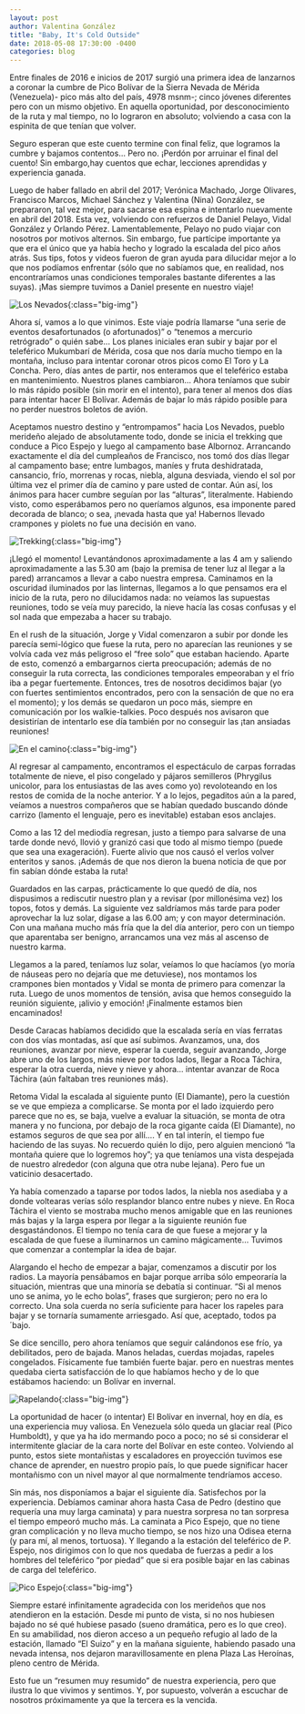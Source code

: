 ```yaml
---
layout: post
author: Valentina González
title: "Baby, It's Cold Outside"
date: 2018-05-08 17:30:00 -0400
categories: blog
---
```


Entre finales de 2016 e inicios de 2017 surgió una primera idea de lanzarnos a coronar la cumbre de Pico Bolívar de la Sierra Nevada de Mérida (Venezuela)- pico más alto del país, 4978 msnm-; cinco jóvenes diferentes pero con un mismo objetivo. En aquella oportunidad, por desconocimiento de la ruta y mal tiempo, no lo lograron en absoluto; volviendo a casa con la espinita de que tenían que volver.

Seguro esperan que este cuento termine con final feliz, que logramos la cumbre y bajamos contentos… Pero no. ¡Perdón por arruinar el final del cuento! Sin embargo,hay cuentos que echar, lecciones aprendidas y experiencia ganada.

Luego de haber fallado en abril del 2017; Verónica Machado, Jorge Olivares, Francisco Marcos, Michael Sánchez y Valentina (Nina) González, se prepararon, tal vez mejor, para sacarse esa espina e intentarlo nuevamente en abril del 2018. Esta vez, volviendo con refuerzos de Daniel Pelayo, Vidal González y Orlando Pérez. Lamentablemente, Pelayo no pudo viajar con nosotros por motivos alternos. Sin embargo, fue partícipe importante ya que era el único que ya había hecho y logrado la escalada del pico años atrás. Sus tips, fotos y videos fueron de gran ayuda para dilucidar mejor a lo que nos podíamos enfrentar (sólo que no sabíamos que, en realidad, nos encontraríamos unas condiciones temporales bastante diferentes a las suyas). ¡Mas siempre tuvimos a Daniel presente en nuestro viaje!

![Los Nevados](https://gdurl.com/28C6){:class="big-img"}

<!--more-->

Ahora sí, vamos a lo que vinimos. Este viaje podría llamarse “una serie de eventos desafortunados (o afortunados)” o “tenemos a mercurio retrógrado” o quién sabe... Los planes iniciales eran subir y bajar por el teleférico Mukumbarí de Mérida, cosa que nos daría mucho tiempo en la montaña, incluso para intentar coronar otros picos como El Toro y La Concha. Pero, días antes de partir, nos enteramos que el teleférico estaba en mantenimiento. Nuestros planes cambiaron… Ahora teníamos que subir lo más rápido posible (sin morir en el intento), para tener al menos dos días para intentar hacer El Bolívar. Además de bajar lo más rápido posible para no perder nuestros boletos de avión.

Aceptamos nuestro destino y “entrompamos” hacia Los Nevados, pueblo merideño alejado de absolutamente todo, donde se inicia el trekking que conduce a Pico Espejo y luego al campamento base Albornoz. Arrancando exactamente el día del cumpleaños de Francisco, nos tomó dos días llegar al campamento base; entre lumbagos, maníes y fruta deshidratada, cansancio, frío, morrenas y rocas, niebla, alguna desviada, viendo el sol por última vez el primer día de camino y pare usted de contar. Aún así, los ánimos para hacer cumbre seguían por las “alturas”, literalmente. Habiendo visto, como esperábamos pero no queríamos algunos, esa imponente pared decorada de blanco; o sea, ¡nevada hasta que ya! Habernos llevado crampones y piolets no fue una decisión en vano.

![Trekking](https://gdurl.com/EJko){:class="big-img"}

¡Llegó el momento! Levantándonos aproximadamente a las 4 am y saliendo aproximadamente a las 5.30 am (bajo la premisa de tener luz al llegar a la pared) arrancamos a llevar a cabo nuestra empresa. Caminamos en la oscuridad iluminados por las linternas, llegamos a lo que pensamos era el inicio de la ruta, pero no dilucidamos nada: no veíamos las supuestas reuniones, todo se veía muy parecido, la nieve hacía las cosas confusas y el sol nada que empezaba a hacer su trabajo. 

En el rush de la situación, Jorge y Vidal comenzaron a subir por donde les parecía semi-lógico que fuese la ruta, pero no aparecían las reuniones y se volvía cada vez más peligroso el “free solo” que estaban haciendo. Aparte de esto, comenzó a embargarnos cierta preocupación; además de no conseguir la ruta correcta, las condiciones temporales empeoraban y el frío iba a pegar fuertemente. Entonces, tres de nosotros decidimos bajar (yo con fuertes sentimientos encontrados, pero con la sensación de que no era el momento); y los demás se quedaron un poco más, siempre en comunicación por los walkie-talkies. Poco después nos avisaron que desistirían de intentarlo ese día también por no conseguir las ¡tan ansiadas reuniones!

![En el camino](https://gdurl.com/UJsb){:class="big-img"}

Al regresar al campamento, encontramos el espectáculo de carpas forradas totalmente de nieve, el piso congelado y pájaros semilleros (Phrygilus unicolor, para los entusiastas de las aves como yo) revoloteando en los restos de comida de la noche anterior. Y a lo lejos, pegaditos aún a la pared, veíamos a nuestros compañeros que se habían quedado buscando dónde carrizo (lamento el lenguaje, pero es inevitable) estaban esos anclajes.

Como a las 12 del mediodía regresan, justo a tiempo para salvarse de una tarde donde nevó, llovió y granizó casi que todo al mismo tiempo (puede que sea una exageración). Fuerte alivio que nos causó el verlos volver enteritos y sanos. ¡Además de que nos dieron la buena noticia de que por fin sabían dónde estaba la ruta! 

Guardados en las carpas, prácticamente lo que quedó de día, nos dispusimos a rediscutir nuestro plan y a revisar (por millonésima vez) los topos, fotos y demás. La siguiente vez saldríamos más tarde para poder aprovechar la luz solar, dígase a las 6.00 am; y con mayor determinación. Con una mañana mucho más fría que la del día anterior, pero con un tiempo que aparentaba ser benigno, arrancamos una vez más al ascenso de nuestro karma.

Llegamos a la pared, teníamos luz solar, veíamos lo que hacíamos (yo moría de náuseas pero no dejaría que me detuviese), nos montamos los crampones bien montados y Vidal se monta de primero para comenzar la ruta. Luego de unos momentos de tensión, avisa que hemos conseguido la reunión siguiente, ¡alivio y emoción! ¡Finalmente estamos bien encaminados!

Desde Caracas habíamos decidido que la escalada sería en vías ferratas con dos vías montadas, así que así subimos. Avanzamos, una, dos reuniones, avanzar por nieve, esperar la cuerda, seguir avanzando, Jorge abre uno de los largos, más nieve por todos lados, llegar a Roca Táchira, esperar la otra cuerda, nieve y nieve y ahora… intentar avanzar de Roca Táchira (aún faltaban tres reuniones más).

Retoma Vidal la escalada al siguiente punto (El Diamante), pero la cuestión se ve que empieza a complicarse. Se monta por el lado izquierdo pero parece que no es, se baja, vuelve a evaluar la situación, se monta de otra manera y no funciona, por debajo de la roca gigante caída (El Diamante), no estamos seguros de que sea por allí…. Y en tal interín, el tiempo fue haciendo de las suyas. No recuerdo quién lo dijo, pero alguien mencionó “la montaña quiere que lo logremos hoy”; ya que teníamos una vista despejada de nuestro alrededor (con alguna que otra nube lejana). Pero fue un vaticinio desacertado.

Ya había comenzado a taparse por todos lados, la niebla nos asediaba y a donde voltearas verías sólo resplandor blanco entre nubes y nieve. En Roca Táchira el viento se mostraba mucho menos amigable que en las reuniones más bajas y la larga espera por llegar a la siguiente reunión fue desgastándonos. El tiempo no tenía cara de que fuese a mejorar y la escalada de que fuese a iluminarnos un camino mágicamente… Tuvimos que comenzar a contemplar la idea de bajar.

Alargando el hecho de empezar a bajar, comenzamos a discutir por los radios. La mayoría pensábamos en bajar porque arriba sólo empeoraría la situación, mientras que una minoría se debatía si continuar. “Si al menos uno se anima, yo le echo bolas”, frases que surgieron; pero no era lo correcto. Una sola cuerda no sería suficiente para hacer los rapeles para bajar y se tornaría sumamente arriesgado. Así que, aceptado, todos pa´bajo.

Se dice sencillo, pero ahora teníamos que seguir calándonos ese frío, ya debilitados, pero de bajada. Manos heladas, cuerdas mojadas, rapeles congelados. Físicamente fue también fuerte bajar. pero en nuestras mentes quedaba cierta satisfacción de lo que habíamos hecho y de lo que estábamos haciendo: un Bolívar en invernal.

![Rapelando](https://gdurl.com/EThM){:class="big-img"}

La oportunidad de hacer (o intentar) El Bolívar en invernal, hoy en día, es una experiencia muy valiosa. En Venezuela sólo queda un glaciar real (Pico Humboldt), y que ya ha ido mermando poco a poco; no sé si considerar el intermitente glaciar de la cara norte del Bolívar en este conteo. Volviendo al punto, estos siete montañistas y escaladores en proyección tuvimos ese chance de aprender, en nuestro propio país, lo que puede significar hacer montañismo con un nivel mayor al que normalmente tendríamos acceso.
    
Sin más, nos disponíamos a bajar el siguiente día. Satisfechos por la experiencia. Debíamos caminar ahora hasta Casa de Pedro (destino que requería una muy larga caminata) y para nuestra sorpresa no tan sorpresa el tiempo empeoró mucho más. La caminata a Pico Espejo, que no tiene gran complicación y no lleva mucho tiempo, se nos hizo una Odisea eterna (y para mí, al menos, tortuosa). Y llegando a la estación del teleférico de P. Espejo, nos dirigimos con lo que nos quedaba de fuerzas a pedir a los hombres del teleférico “por piedad” que si era posible bajar en las cabinas de carga del teleférico.

![Pico Espejo](https://gdurl.com/Aksa){:class="big-img"}

Siempre estaré infinitamente agradecida con los merideños que nos atendieron en la estación. Desde mi punto de vista, si no nos hubiesen bajado no sé qué hubiese pasado (sueno dramática, pero es lo que creo). En su amabilidad, nos dieron acceso a un pequeño refugio al lado de la estación, llamado “El Suizo” y en la mañana siguiente, habiendo pasado una nevada intensa, nos dejaron maravillosamente en plena Plaza Las Heroínas, pleno centro de Mérida.

Esto fue un “resumen muy resumido” de nuestra experiencia, pero que ilustra lo que vivimos y sentimos. Y, por supuesto, volverán a escuchar de nosotros próximamente ya que la tercera es la vencida.    

